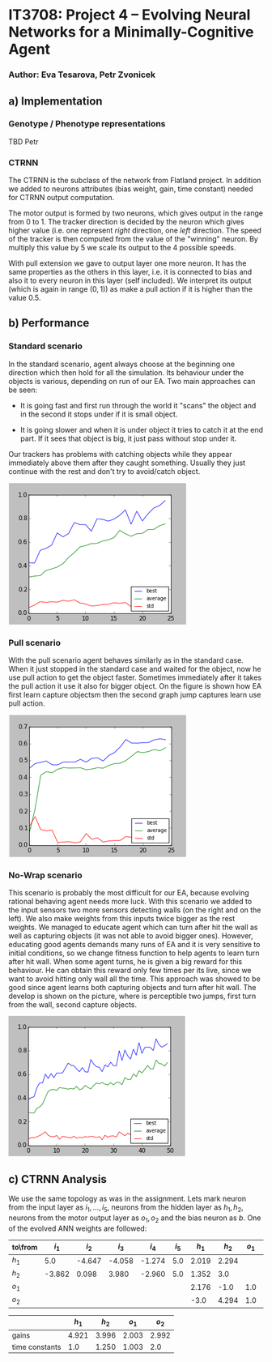 # IT3708: Project 4 – Evolving Neural Networks for a Minimally-Cognitive Agent
### Author: Eva Tesarova, Petr Zvonicek

## a) Implementation

### Genotype / Phenotype representations

TBD Petr

### CTRNN
The CTRNN is the subclass of the network from Flatland project. In addition we added to neurons attributes (bias weight, gain, time constant) needed for CTRNN output computation.

The motor output is formed by two neurons, which gives output in the range from 0 to 1. The tracker direction is decided by the neuron which gives higher value (i.e. one represent *right* direction, one *left* direction. The speed of the tracker is then computed from the value of the "winning" neuron. By multiply this value by 5 we scale its output to the 4 possible speeds. 

With pull extension we gave to output layer one more neuron. It has the same properties as the others in this layer, i.e. it is connected to bias and also it to every neuron in this layer (self included). We interpret its output (which is again in range $(0,1)$) as make a pull action if it is higher than the value $0.5$.

## b) Performance

### Standard scenario

In the standard scenario, agent always choose at the beginning one direction which then hold for all the simulation. Its behaviour under the objects is various, depending on run of our EA. Two main approaches can be seen:

- It is going fast and first run through the world it "scans" the object and in the second it stops under if it is small object.

- It is going slower and when it is under object it tries to catch it at the end part. If it sees that object is big, it just pass without stop under it.

Our trackers has problems with catching objects while they appear immediately above them after they caught something. Usually they just continue with the rest and don't try to avoid/catch object. 

![](.\object_distinguish.PNG)


### Pull scenario
With the pull scenario agent behaves similarly as in the standard case. When it just stopped in the standard case and waited for the object, now he use pull action to get the object faster. Sometimes immediately after it takes the pull action it use it also for bigger object. On the figure is shown how EA first learn capture objectsm then the second graph jump captures learn use pull action.

![](.\pull_evolving.PNG)
 
### No-Wrap scenario

This scenario is probably the most difficult for our EA, because evolving rational behaving agent needs more luck. With this scenario we added to the input sensors two more sensors detecting walls (on the right and on the left). We also make weights from this inputs twice bigger as the rest weights. We managed to educate agent which can turn after hit the wall as well as capturing objects (it was not able to avoid bigger ones). However, educating good agents demands many runs of EA and it is very sensitive to initial conditions, so we change fitness function to help agents to learn turn after hit wall. When some agent turns, he is given a big reward for this behaviour. He can obtain this reward only few times per its live, since we want to avoid hitting only wall all the time. This approach was showed to be good since agent learns both capturing objects and turn after hit wall. The develop is shown on the picture, where is perceptible two jumps, first turn from the wall, second capture objects.

![](.\turn_from_wall.PNG)

## c) CTRNN Analysis

We use the same topology as was in the assignment. Lets mark neuron from the input layer as $i_1, \dots, i_5$, neurons from the hidden layer as $h_1, h_2$, neurons from the motor output layer as $o_1, o_2$ and the bias neuron as $b$. One of the evolved ANN weights are followed:

|to\from| $i_1$ | $i_2$ | $i_3$ | $i_4$ | $i_5$ | $h_1$ | $h_2$ | $o_1$ | $o_2$ |  $b$  |
|-------|-------|-------|-------|-------|-------|-------|-------|-------|-------|-------|
| $h_1$ |  5.0  |-4.647 |-4.058 |-1.274 |  5.0  | 2.019 | 2.294 |       |       |-1.019 |
| $h_2$ |-3.862 | 0.098 | 3.980 |-2.960 |  5.0  | 1.352 | 3.0   |       |       |-0.352 |
| $o_1$ |       |       |       |       |       | 2.176 | -1.0  |  1.0  | -3.0  |-0.705 |
| $o_2$ |       |       |       |       |       |  -3.0 | 4.294 |  1.0  |  5.0  |-9.019 | 

|              | $h_1$ | $h_2$ | $o_1$ | $o_2$ |
|--------------|-------|-------|-------|-------|
|gains         | 4.921 | 3.996 | 2.003 | 2.992 |
|time constants| 1.0   | 1.250 | 1.003 | 2.0   |



